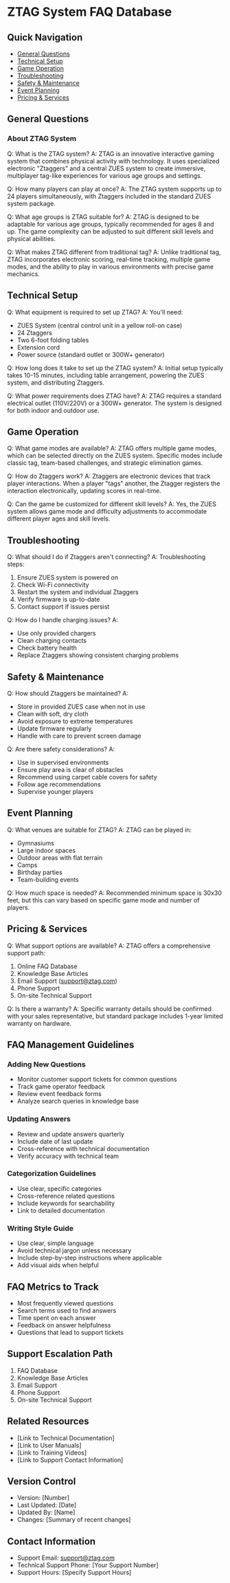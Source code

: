 # ZTAG System FAQ Database

## Quick Navigation
- [General Questions](#general-questions)
- [Technical Setup](#technical-setup)
- [Game Operation](#game-operation)
- [Troubleshooting](#troubleshooting)
- [Safety & Maintenance](#safety--maintenance)
- [Event Planning](#event-planning)
- [Pricing & Services](#pricing--services)

## General Questions

### About ZTAG System
Q: What is the ZTAG system?
A: ZTAG is an innovative interactive gaming system that combines physical activity with technology. It uses specialized electronic "Ztaggers" and a central ZUES system to create immersive, multiplayer tag-like experiences for various age groups and settings.

Q: How many players can play at once?
A: The ZTAG system supports up to 24 players simultaneously, with Ztaggers included in the standard ZUES system package.

Q: What age groups is ZTAG suitable for?
A: ZTAG is designed to be adaptable for various age groups, typically recommended for ages 8 and up. The game complexity can be adjusted to suit different skill levels and physical abilities.

Q: What makes ZTAG different from traditional tag?
A: Unlike traditional tag, ZTAG incorporates electronic scoring, real-time tracking, multiple game modes, and the ability to play in various environments with precise game mechanics.

## Technical Setup

Q: What equipment is required to set up ZTAG?
A: You'll need:
- ZUES System (central control unit in a yellow roll-on case)
- 24 Ztaggers
- Two 6-foot folding tables
- Extension cord
- Power source (standard outlet or 300W+ generator)

Q: How long does it take to set up the ZTAG system?
A: Initial setup typically takes 10-15 minutes, including table arrangement, powering the ZUES system, and distributing Ztaggers.

Q: What power requirements does ZTAG have?
A: ZTAG requires a standard electrical outlet (110V/220V) or a 300W+ generator. The system is designed for both indoor and outdoor use.

## Game Operation

Q: What game modes are available?
A: ZTAG offers multiple game modes, which can be selected directly on the ZUES system. Specific modes include classic tag, team-based challenges, and strategic elimination games.

Q: How do Ztaggers work?
A: Ztaggers are electronic devices that track player interactions. When a player "tags" another, the Ztagger registers the interaction electronically, updating scores in real-time.

Q: Can the game be customized for different skill levels?
A: Yes, the ZUES system allows game mode and difficulty adjustments to accommodate different player ages and skill levels.

## Troubleshooting

Q: What should I do if Ztaggers aren't connecting?
A: Troubleshooting steps:
1. Ensure ZUES system is powered on
2. Check Wi-Fi connectivity
3. Restart the system and individual Ztaggers
4. Verify firmware is up-to-date
5. Contact support if issues persist

Q: How do I handle charging issues?
A: 
- Use only provided chargers
- Clean charging contacts
- Check battery health
- Replace Ztaggers showing consistent charging problems

## Safety & Maintenance

Q: How should Ztaggers be maintained?
A: 
- Store in provided ZUES case when not in use
- Clean with soft, dry cloth
- Avoid exposure to extreme temperatures
- Update firmware regularly
- Handle with care to prevent screen damage

Q: Are there safety considerations?
A: 
- Use in supervised environments
- Ensure play area is clear of obstacles
- Recommend using carpet cable covers for safety
- Follow age recommendations
- Supervise younger players

## Event Planning

Q: What venues are suitable for ZTAG?
A: ZTAG can be played in:
- Gymnasiums
- Large indoor spaces
- Outdoor areas with flat terrain
- Camps
- Birthday parties
- Team-building events

Q: How much space is needed?
A: Recommended minimum space is 30x30 feet, but this can vary based on specific game mode and number of players.

## Pricing & Services

Q: What support options are available?
A: ZTAG offers a comprehensive support path:
1. Online FAQ Database
2. Knowledge Base Articles
3. Email Support (support@ztag.com)
4. Phone Support
5. On-site Technical Support

Q: Is there a warranty?
A: Specific warranty details should be confirmed with your sales representative, but standard package includes 1-year limited warranty on hardware.

## FAQ Management Guidelines

### Adding New Questions
- Monitor customer support tickets for common questions
- Track game operator feedback
- Review event feedback forms
- Analyze search queries in knowledge base

### Updating Answers
- Review and update answers quarterly
- Include date of last update
- Cross-reference with technical documentation
- Verify accuracy with technical team

### Categorization Guidelines
- Use clear, specific categories
- Cross-reference related questions
- Include keywords for searchability
- Link to detailed documentation

### Writing Style Guide
- Use clear, simple language
- Avoid technical jargon unless necessary
- Include step-by-step instructions where applicable
- Add visual aids when helpful

## FAQ Metrics to Track
- Most frequently viewed questions
- Search terms used to find answers
- Time spent on each answer
- Feedback on answer helpfulness
- Questions that lead to support tickets

## Support Escalation Path
1. FAQ Database
2. Knowledge Base Articles
3. Email Support
4. Phone Support
5. On-site Technical Support

## Related Resources
- [Link to Technical Documentation]
- [Link to User Manuals]
- [Link to Training Videos]
- [Link to Support Contact Information]

## Version Control
- Version: [Number]
- Last Updated: [Date]
- Updated By: [Name]
- Changes: [Summary of recent changes]

## Contact Information
- Support Email: support@ztag.com
- Technical Support Phone: [Your Support Number]
- Support Hours: [Specify Support Hours]
